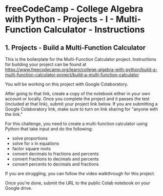 # freeCodeCamp - College Algebra with Python - Projects - I - Multi-Function Calculator - Instructions


## 1. Projects - Build a Multi-Function Calculator

This is the boilerplate for the Multi-Function Calculator project. Instructions for building your project can be found at https://www.freecodecamp.org/learn/college-algebra-with-python/build-a-multi-function-calculator-project/build-a-multi-function-calculator

You will be working on this project with Google Colaboratory.

After going to that link, create a copy of the notebook either in your own account or locally. Once you complete the project and it passes the test (included at that link), submit your project link below. If you are submitting a Google Colaboratory link, make sure to turn on link sharing for "anyone with the link."

For this challenge, you need to create a multi-function calculator using Python that take input and do the following:

  *  solve proportions
  *  solve for x in equations
  *  factor square roots
  *  convert decimals to fractions and percents
  *  convert fractions to decimals and percents
  *  convert percents to decimals and fractions

If you are struggling, you can follow the video walkthrough for this project.

Once you're done, submit the URL to the public Colab notebook on your Google drive.

